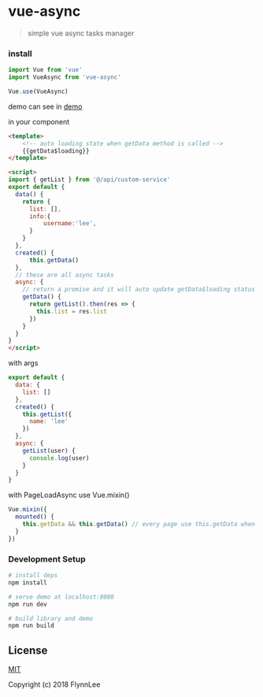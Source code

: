 # vue-async

> simple vue async tasks manager

### install

```js
import Vue from 'vue'
import VueAsync from 'vue-async'

Vue.use(VueAsync)
```

demo can see in [demo](./demo)

in your component

```html
<template>
    <!-- auto loading state when getData method is called -->
    {{getData$loading}}
</template>

<script>
import { getList } from '@/api/custom-service'
export default {
  data() {
    return {
      list: [],
      info:{
          username:'lee',
      }
    }
  },
  created() {
      this.getData()
  },
  // these are all async tasks
  async: {
    // return a promise and it will auto update getData$loading status
    getData() {
      return getList().then(res => {
        this.list = res.list
      })
    }
  }
}
</script>
```

with args

```js
export default {
  data: {
    list: []
  },
  created() {
    this.getList({
      name: 'lee'
    })
  },
  async: {
    getList(user) {
      console.log(user)
    }
  }
}
```

with PageLoadAsync use Vue.mixin()

```js
Vue.mixin({
  mounted() {
    this.getData && this.getData() // every page use this.getData when mounted,useful with page component
  }
})
```

### Development Setup

```bash
# install deps
npm install

# serve demo at localhost:8080
npm run dev

# build library and demo
npm run build
```

## License

[MIT](http://opensource.org/licenses/MIT)

Copyright (c) 2018 FlynnLee
